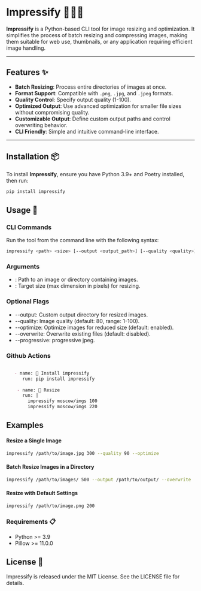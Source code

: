 # Impressify 🎨👨‍🎨

**Impressify** is a Python-based CLI tool for image resizing and optimization. It simplifies the process of batch resizing and compressing images, making them suitable for web use, thumbnails, or any application requiring efficient image handling.

---

## Features ✨

- **Batch Resizing**: Process entire directories of images at once.
- **Format Support**: Compatible with `.png`, `.jpg`, and `.jpeg` formats.
- **Quality Control**: Specify output quality (1-100).
- **Optimized Output**: Use advanced optimization for smaller file sizes without compromising quality.
- **Customizable Output**: Define custom output paths and control overwriting behavior.
- **CLI Friendly**: Simple and intuitive command-line interface.

---

## Installation 📦

To install **Impressify**, ensure you have Python 3.9+ and Poetry installed, then run:

```bash
pip install impressify
```


## Usage 🚀

### CLI Commands

Run the tool from the command line with the following syntax:



```bash
impressify <path> <size> [--output <output_path>] [--quality <quality>] [--optimize] [--overwrite]
```

### Arguments
- <path>: Path to an image or directory containing images.
- <size>: Target size (max dimension in pixels) for resizing.

### Optional Flags
- --output: Custom output directory for resized images.
- --quality: Image quality (default: 80, range: 1-100).
- --optimize: Optimize images for reduced size (default: enabled).
- --overwrite: Overwrite existing files (default: disabled).
- --progressive: progressive jpeg.


### Github Actions

```markdown

   - name: 🥦 Install impressify
      run: pip install impressify
      
    - name: 🥒 Resize
      run: |
        impressify moscow/imgs 100
        impressify moscow/imgs 220

```

## Examples

#### Resize a Single Image

```bash
impressify /path/to/image.jpg 300 --quality 90 --optimize
```

#### Batch Resize Images in a Directory

```bash
impressify /path/to/images/ 500 --output /path/to/output/ --overwrite
```

#### Resize with Default Settings

```bash
impressify /path/to/image.png 200
```

### Requirements 📋
- Python >= 3.9
- Pillow >= 11.0.0


## License 📜

Impressify is released under the MIT License. See the LICENSE file for details.